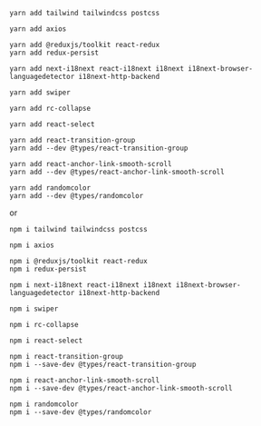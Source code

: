     yarn add tailwind tailwindcss postcss

    yarn add axios

    yarn add @reduxjs/toolkit react-redux
    yarn add redux-persist

    yarn add next-i18next react-i18next i18next i18next-browser-languagedetector i18next-http-backend

    yarn add swiper

    yarn add rc-collapse

    yarn add react-select

    yarn add react-transition-group
    yarn add --dev @types/react-transition-group

    yarn add react-anchor-link-smooth-scroll
    yarn add --dev @types/react-anchor-link-smooth-scroll

    yarn add randomcolor
    yarn add --dev @types/randomcolor

or

    npm i tailwind tailwindcss postcss

    npm i axios

    npm i @reduxjs/toolkit react-redux
    npm i redux-persist

    npm i next-i18next react-i18next i18next i18next-browser-languagedetector i18next-http-backend

    npm i swiper

    npm i rc-collapse

    npm i react-select

    npm i react-transition-group
    npm i --save-dev @types/react-transition-group

    npm i react-anchor-link-smooth-scroll
    npm i --save-dev @types/react-anchor-link-smooth-scroll

    npm i randomcolor
    npm i --save-dev @types/randomcolor
